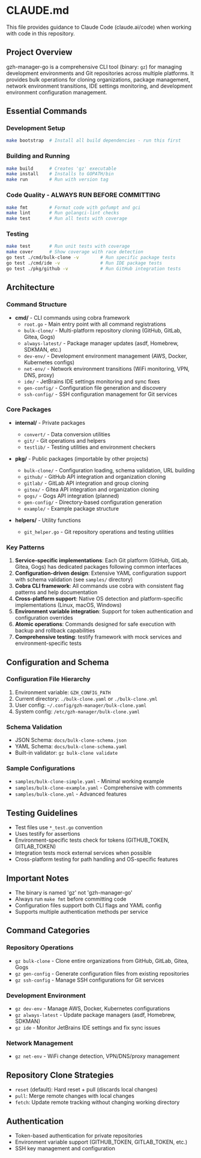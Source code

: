 # CLAUDE.md

This file provides guidance to Claude Code (claude.ai/code) when working with code in this repository.

## Project Overview

gzh-manager-go is a comprehensive CLI tool (binary: `gz`) for managing development environments and Git repositories across multiple platforms. It provides bulk operations for cloning organizations, package management, network environment transitions, IDE settings monitoring, and development environment configuration management.

## Essential Commands

### Development Setup
```bash
make bootstrap  # Install all build dependencies - run this first
```

### Building and Running
```bash
make build      # Creates 'gz' executable
make install    # Installs to GOPATH/bin
make run        # Run with version tag
```

### Code Quality - ALWAYS RUN BEFORE COMMITTING
```bash
make fmt        # Format code with gofumpt and gci
make lint       # Run golangci-lint checks
make test       # Run all tests with coverage
```

### Testing
```bash
make test       # Run unit tests with coverage
make cover      # Show coverage with race detection
go test ./cmd/bulk-clone -v        # Run specific package tests
go test ./cmd/ide -v               # Run IDE package tests
go test ./pkg/github -v            # Run GitHub integration tests
```

## Architecture

### Command Structure
- **cmd/** - CLI commands using cobra framework
  - `root.go` - Main entry point with all command registrations
  - `bulk-clone/` - Multi-platform repository cloning (GitHub, GitLab, Gitea, Gogs)
  - `always-latest/` - Package manager updates (asdf, Homebrew, SDKMAN, etc.)
  - `dev-env/` - Development environment management (AWS, Docker, Kubernetes configs)
  - `net-env/` - Network environment transitions (WiFi monitoring, VPN, DNS, proxy)
  - `ide/` - JetBrains IDE settings monitoring and sync fixes
  - `gen-config/` - Configuration file generation and discovery
  - `ssh-config/` - SSH configuration management for Git services

### Core Packages
- **internal/** - Private packages
  - `convert/` - Data conversion utilities
  - `git/` - Git operations and helpers
  - `testlib/` - Testing utilities and environment checkers

- **pkg/** - Public packages (importable by other projects)
  - `bulk-clone/` - Configuration loading, schema validation, URL building
  - `github/` - GitHub API integration and organization cloning
  - `gitlab/` - GitLab API integration and group cloning
  - `gitea/` - Gitea API integration and organization cloning
  - `gogs/` - Gogs API integration (planned)
  - `gen-config/` - Directory-based configuration generation
  - `example/` - Example package structure

- **helpers/** - Utility functions
  - `git_helper.go` - Git repository operations and testing utilities

### Key Patterns
1. **Service-specific implementations**: Each Git platform (GitHub, GitLab, Gitea, Gogs) has dedicated packages following common interfaces
2. **Configuration-driven design**: Extensive YAML configuration support with schema validation (see `samples/` directory)
3. **Cobra CLI framework**: All commands use cobra with consistent flag patterns and help documentation
4. **Cross-platform support**: Native OS detection and platform-specific implementations (Linux, macOS, Windows)
5. **Environment variable integration**: Support for token authentication and configuration overrides
6. **Atomic operations**: Commands designed for safe execution with backup and rollback capabilities
7. **Comprehensive testing**: testify framework with mock services and environment-specific tests

## Configuration and Schema

### Configuration File Hierarchy
1. Environment variable: `GZH_CONFIG_PATH`
2. Current directory: `./bulk-clone.yaml` or `./bulk-clone.yml`
3. User config: `~/.config/gzh-manager/bulk-clone.yaml`
4. System config: `/etc/gzh-manager/bulk-clone.yaml`

### Schema Validation
- JSON Schema: `docs/bulk-clone-schema.json`
- YAML Schema: `docs/bulk-clone-schema.yaml`
- Built-in validator: `gz bulk-clone validate`

### Sample Configurations
- `samples/bulk-clone-simple.yaml` - Minimal working example
- `samples/bulk-clone-example.yaml` - Comprehensive with comments
- `samples/bulk-clone.yml` - Advanced features

## Testing Guidelines
- Test files use `*_test.go` convention
- Uses testify for assertions
- Environment-specific tests check for tokens (GITHUB_TOKEN, GITLAB_TOKEN)
- Integration tests mock external services when possible
- Cross-platform testing for path handling and OS-specific features

## Important Notes
- The binary is named 'gz' not 'gzh-manager-go'
- Always run `make fmt` before committing code
- Configuration files support both CLI flags and YAML config
- Supports multiple authentication methods per service

## Command Categories

### Repository Operations
- `gz bulk-clone` - Clone entire organizations from GitHub, GitLab, Gitea, Gogs
- `gz gen-config` - Generate configuration files from existing repositories
- `gz ssh-config` - Manage SSH configurations for Git services

### Development Environment
- `gz dev-env` - Manage AWS, Docker, Kubernetes configurations
- `gz always-latest` - Update package managers (asdf, Homebrew, SDKMAN)
- `gz ide` - Monitor JetBrains IDE settings and fix sync issues

### Network Management
- `gz net-env` - WiFi change detection, VPN/DNS/proxy management

## Repository Clone Strategies
- `reset` (default): Hard reset + pull (discards local changes)
- `pull`: Merge remote changes with local changes
- `fetch`: Update remote tracking without changing working directory

## Authentication
- Token-based authentication for private repositories
- Environment variable support (GITHUB_TOKEN, GITLAB_TOKEN, etc.)
- SSH key management and configuration